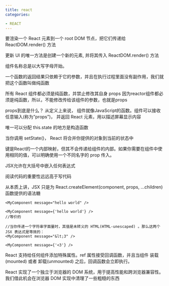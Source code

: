 ```yaml
---
title: react
categories: 

- REACT
---
```


要渲染一个 React 元素到一个 root DOM 节点，把它们传递给 ReactDOM.render() 方法


更新 UI 的唯一方法是创建一个新的元素, 并将其传入 ReactDOM.render() 方法


组件名称总是以大写字母开始。


一个函数的返回结果只依赖于它的参数，并且在执行过程里面没有副作用，我们就把这个函数叫做纯函数


所有 React 组件都必须是纯函数，并禁止修改其自身 props
因为reactor组件都必须是纯函数，所以，不能修改传给该组件的参数，也就是props

props到底是什么？
从定义上来说， 组件就像JavaScript的函数。组件可以接收任意输入(称为”props”)， 并返回 React 元素，用以描述屏幕显示内容




唯一可以分配 this.state 的地方是构造函数

当你调用 setState()， React 将合并你提供的对象到当前的状态中


键是React的一个内部映射，但其不会传递给组件的内部。如果你需要在组件中使用相同的值，可以明确使用一个不同名字的 prop 传入。


JSX允许在大括号中嵌入任何表达式

阅读代码的重要性远远高于写代码



从本质上讲，JSX 只是为 React.createElement(component, props, ...children) 函数提供的语法糖


```
<MyComponent message="hello world" />

<MyComponent message={'hello world'} />
//等价的

//当你传递一个字符串字面量时，其值是未转义的 HTML(HTML-unescaped) 。那么这两个 JSX 表达式是等效的：
<MyComponent message="&lt;3" />

<MyComponent message={'<3'} />

```



React 支持给任何组件添加特殊属性。ref 属性接受回调函数，并且当组件 装载(mounted) 或者 卸载(unmounted) 之后，回调函数会立即执行。



React 实现了一个独立于浏览器的 DOM 系统，用于提高性能和跨浏览器兼容性。 我们借此机会在浏览器 DOM 实现中清理了一些粗糙的东西